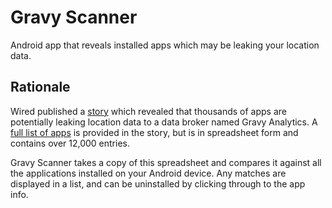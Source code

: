 # Gravy Scanner
Android app that reveals installed apps which may be leaking your location data.

## Rationale
Wired published a [story](https://www.wired.com/story/gravy-location-data-app-leak-rtb/) which revealed that thousands of apps are potentially leaking location data to a data broker named Gravy Analytics. A [full list of apps](https://docs.google.com/spreadsheets/d/1Ukgd0gIWd9gpV6bOx2pcSHsVO6yIUqbjnlM4ewjO6Cs/edit?usp=sharing) is provided in the story, but is in spreadsheet form and contains over 12,000 entries.

Gravy Scanner takes a copy of this spreadsheet and compares it against all the applications installed on your Android device. Any matches are displayed in a list, and can be uninstalled by clicking through to the app info.
